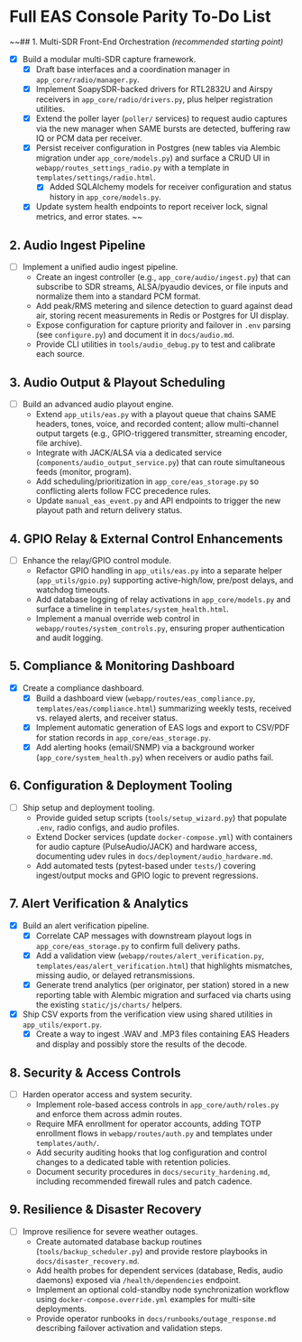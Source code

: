 # Full EAS Console Parity To-Do List
~~## 1. Multi-SDR Front-End Orchestration *(recommended starting point)*
- [x] Build a modular multi-SDR capture framework.
  - [x] Draft base interfaces and a coordination manager in `app_core/radio/manager.py`.
  - [x] Implement SoapySDR-backed drivers for RTL2832U and Airspy receivers in `app_core/radio/drivers.py`, plus helper registration utilities.
  - [x] Extend the poller layer (`poller/` services) to request audio captures via the new manager when SAME bursts are detected, buffering raw IQ or PCM data per receiver.
  - [x] Persist receiver configuration in Postgres (new tables via Alembic migration under `app_core/models.py`) and surface a CRUD UI in `webapp/routes_settings_radio.py` with a template in `templates/settings/radio.html`.
    - [x] Added SQLAlchemy models for receiver configuration and status history in `app_core/models.py`.
  - [x] Update system health endpoints to report receiver lock, signal metrics, and error states.
~~

## 2. Audio Ingest Pipeline
- [ ] Implement a unified audio ingest pipeline.
  - Create an ingest controller (e.g., `app_core/audio/ingest.py`) that can subscribe to SDR streams, ALSA/pyaudio devices, or file inputs and normalize them into a standard PCM format.
  - Add peak/RMS metering and silence detection to guard against dead air, storing recent measurements in Redis or Postgres for UI display.
  - Expose configuration for capture priority and failover in `.env` parsing (see `configure.py`) and document it in `docs/audio.md`.
  - Provide CLI utilities in `tools/audio_debug.py` to test and calibrate each source.

## 3. Audio Output & Playout Scheduling
- [ ] Build an advanced audio playout engine.
  - Extend `app_utils/eas.py` with a playout queue that chains SAME headers, tones, voice, and recorded content; allow multi-channel output targets (e.g., GPIO-triggered transmitter, streaming encoder, file archive).
  - Integrate with JACK/ALSA via a dedicated service (`components/audio_output_service.py`) that can route simultaneous feeds (monitor, program).
  - Add scheduling/prioritization in `app_core/eas_storage.py` so conflicting alerts follow FCC precedence rules.
  - Update `manual_eas_event.py` and API endpoints to trigger the new playout path and return delivery status.

## 4. GPIO Relay & External Control Enhancements
- [ ] Enhance the relay/GPIO control module.
  - Refactor GPIO handling in `app_utils/eas.py` into a separate helper (`app_utils/gpio.py`) supporting active-high/low, pre/post delays, and watchdog timeouts.
  - Add database logging of relay activations in `app_core/models.py` and surface a timeline in `templates/system_health.html`.
  - Implement a manual override web control in `webapp/routes/system_controls.py`, ensuring proper authentication and audit logging.

## 5. Compliance & Monitoring Dashboard
- [x] Create a compliance dashboard.
  - [x] Build a dashboard view (`webapp/routes/eas_compliance.py`, `templates/eas/compliance.html`) summarizing weekly tests, received vs. relayed alerts, and receiver status.
  - [x] Implement automatic generation of EAS logs and export to CSV/PDF for station records in `app_core/eas_storage.py`.
  - [x] Add alerting hooks (email/SNMP) via a background worker (`app_core/system_health.py`) when receivers or audio paths fail.

## 6. Configuration & Deployment Tooling
- [ ] Ship setup and deployment tooling.
  - Provide guided setup scripts (`tools/setup_wizard.py`) that populate `.env`, radio configs, and audio profiles.
  - Extend Docker services (update `docker-compose.yml`) with containers for audio capture (PulseAudio/JACK) and hardware access, documenting udev rules in `docs/deployment/audio_hardware.md`.
  - Add automated tests (pytest-based under `tests/`) covering ingest/output mocks and GPIO logic to prevent regressions.

## 7. Alert Verification & Analytics
- [x] Build an alert verification pipeline.
  - [x] Correlate CAP messages with downstream playout logs in `app_core/eas_storage.py` to confirm full delivery paths.
  - [x] Add a validation view (`webapp/routes/alert_verification.py`, `templates/eas/alert_verification.html`) that highlights mismatches, missing audio, or delayed retransmissions.
  - [x] Generate trend analytics (per originator, per station) stored in a new reporting table with Alembic migration and surfaced via charts using the existing `static/js/charts/` helpers.
- [x] Ship CSV exports from the verification view using shared utilities in `app_utils/export.py`.
  - [x] Create a way to ingest .WAV and .MP3 files containing EAS Headers and display and possibly store the results of the decode.

## 8. Security & Access Controls
- [ ] Harden operator access and system security.
  - Implement role-based access controls in `app_core/auth/roles.py` and enforce them across admin routes.
  - Require MFA enrollment for operator accounts, adding TOTP enrollment flows in `webapp/routes/auth.py` and templates under `templates/auth/`.
  - Add security auditing hooks that log configuration and control changes to a dedicated table with retention policies.
  - Document security procedures in `docs/security_hardening.md`, including recommended firewall rules and patch cadence.

## 9. Resilience & Disaster Recovery
- [ ] Improve resilience for severe weather outages.
  - Create automated database backup routines (`tools/backup_scheduler.py`) and provide restore playbooks in `docs/disaster_recovery.md`.
  - Add health probes for dependent services (database, Redis, audio daemons) exposed via `/health/dependencies` endpoint.
  - Implement an optional cold-standby node synchronization workflow using `docker-compose.override.yml` examples for multi-site deployments.
  - Provide operator runbooks in `docs/runbooks/outage_response.md` describing failover activation and validation steps.
